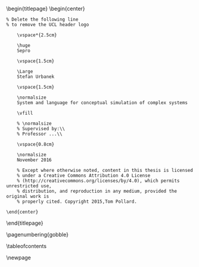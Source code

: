 <!-- 
This is the Latex-heavy title page. 
People outside UCL may want to remove the header logo 
and add the centred logo
-->

\begin{titlepage}
    \begin{center}

    % Delete the following line
    % to remove the UCL header logo
        
        \vspace*{2.5cm}
        
        \huge
        Sepro
        
        \vspace{1.5cm}
        
        \Large
        Stefan Urbanek

        \vspace{1.5cm}

        \normalsize
        System and language for conceptual simulation of complex systems 
        
        \vfill
        
        % \normalsize
        % Supervised by:\\
        % Professor ...\\

        \vspace{0.8cm}

        \normalsize
        November 2016

		% Except where otherwise noted, content in this thesis is licensed
		% under a Creative Commons Attribution 4.0 License
		% (http://creativecommons.org/licenses/by/4.0), which permits unrestricted use,
		% distribution, and reproduction in any medium, provided the original work is
		% properly cited. Copyright 2015,Tom Pollard.

    \end{center}
\end{titlepage}

\pagenumbering{gobble}

\tableofcontents

\newpage


